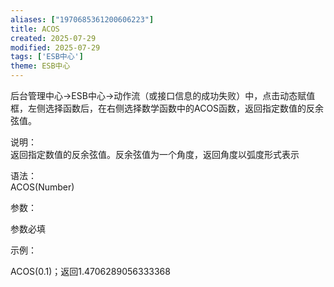 ```yaml
---
aliases: ["1970685361200606223"]
title: ACOS
created: 2025-07-29
modified: 2025-07-29
tags: ['ESB中心']
theme: ESB中心
---
```


后台管理中心->ESB中心->动作流（或接口信息的成功失败）中，点击动态赋值框，左侧选择函数后，在右侧选择数学函数中的ACOS函数，返回指定数值的反余弦值。

说明：  
返回指定数值的反余弦值。反余弦值为一个角度，返回角度以弧度形式表示

语法：  
ACOS(Number)  

参数：

参数必填

示例：

ACOS(0.1)；返回1.4706289056333368
